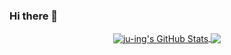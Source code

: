 ### Hi there 👋

<!--
**ju-ing/ju-ing** is a ✨ _special_ ✨ repository because its `README.md` (this file) appears on your GitHub profile.

Here are some ideas to get you started:

- 🔭 I’m currently working on ...
- 🌱 I’m currently learning ...
- 👯 I’m looking to collaborate on ...
- 🤔 I’m looking for help with ...
- 💬 Ask me about ...
- 📫 How to reach me: ...
- 😄 Pronouns: ...
- ⚡ Fun fact: ...
-->

<p align="center">

<a href="https://github.com/ju-ing/ju-ing">
  <img align="center" src="https://github-readme-stats.vercel.app/api?username=ju-ing&show_icons=true&theme=merko&include_all_commits=true&hide=contribs&count_private=true&line_height=32" alt="ju-ing's GitHub Stats" />
</a>

<a href="https://github.com/ju-ing/ju-ing">
  <img align="center" src="https://github-readme-stats.vercel.app/api/top-langs/?username=ju-ing&show_icons=true&theme=merko&langs_count=3&layout=default&hide_border=false" />
</a>

</p>